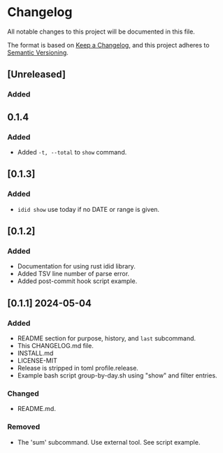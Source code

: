 # Changelog

All notable changes to this project will be documented in this file.

The format is based on [Keep a Changelog](https://keepachangelog.com/en/1.1.0/),
and this project adheres to [Semantic Versioning](https://semver.org/spec/v2.0.0.html).

## [Unreleased]

### Added

## 0.1.4

### Added

- Added `-t, --total` to `show` command.

## [0.1.3]

### Added

- `idid show` use today if no DATE or range is given.

## [0.1.2]

### Added

- Documentation for using rust idid library.
- Added TSV line number of parse error.
- Added post-commit hook script example.

## [0.1.1] 2024-05-04

### Added

- README section for purpose, history, and `last` subcommand.
- This CHANGELOG.md file.
- INSTALL.md
- LICENSE-MIT
- Release is stripped in toml profile.release.
- Example bash script group-by-day.sh using "show" and filter entries.

### Changed

- README.md.

### Removed

- The 'sum' subcommand. Use external tool. See script example.
